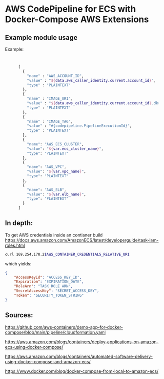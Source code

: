 # AWS CodePipeline for ECS with Docker-Compose AWS Extensions

## Example module usage

Example:

```terraform


      [
        {
          "name" : "AWS_ACCOUNT_ID",
          "value" : "${data.aws_caller_identity.current.account_id}",
          "type" : "PLAINTEXT"
        },
        {
          "name" : "IMAGE_URI",
          "value" : "${data.aws_caller_identity.current.account_id}.dkr.ecr.${data.aws_caller_identity.current.account_id}.amazonaws.com/${var.ecr_repository_name}",
          "type" : "PLAINTEXT"
        },
        {
          "name" : "IMAGE_TAG",
          "value" : "#{codepipeline.PipelineExecutionId}",
          "type" : "PLAINTEXT"
        },
        {
          "name": "AWS_ECS_CLUSTER",
          "value": "${var.ecs_cluster_name}",
          "type": "PLAINTEXT"
        },
        {
          "name": "AWS_VPC",
          "value": "${var.vpc_name}",
          "type": "PLAINTEXT"
        },
        {
          "name": "AWS_ELB",
          "value": "${var.elb_name}",
          "type": "PLAINTEXT"
        }
      ]
```

## In depth:

To get AWS credentials inside an contianer build
https://docs.aws.amazon.com/AmazonECS/latest/developerguide/task-iam-roles.html

```bash
curl 169.254.170.2$AWS_CONTAINER_CREDENTIALS_RELATIVE_URI
```

which yields:

```json
{
    "AccessKeyId": "ACCESS_KEY_ID",
    "Expiration": "EXPIRATION_DATE",
    "RoleArn": "TASK_ROLE_ARN",
    "SecretAccessKey": "SECRET_ACCESS_KEY",
    "Token": "SECURITY_TOKEN_STRING"
}
```

## Sources:


https://github.com/aws-containers/demo-app-for-docker-compose/blob/main/pipeline/cloudformation.yaml

https://aws.amazon.com/blogs/containers/deploy-applications-on-amazon-ecs-using-docker-compose/

https://aws.amazon.com/blogs/containers/automated-software-delivery-using-docker-compose-and-amazon-ecs/

https://www.docker.com/blog/docker-compose-from-local-to-amazon-ecs/
